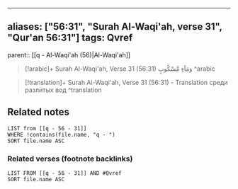 
---
aliases: ["56:31", "Surah Al-Waqi'ah, verse 31", "Qur'an 56:31"]
tags: Qvref
---

parent:: [[q - Al-Waqi'ah (56)|Al-Waqi'ah]]

> [!arabic]+ Surah Al-Waqi'ah, Verse 31 (56:31)
> <span class="quran-arabic">وَمَآءٍ مَّسْكُوبٍ</span>
^arabic

> [!translation]+ Surah Al-Waqi'ah, Verse 31 (56:31) - Translation
> среди разлитых вод
^translation



## Related notes
```dataview
LIST from [[q - 56 - 31]]
WHERE !contains(file.name, "q - ")
SORT file.name ASC
```

### Related verses (footnote backlinks)
```dataview
LIST FROM [[q - 56 - 31]] AND #Qvref
SORT file.name ASC
```


